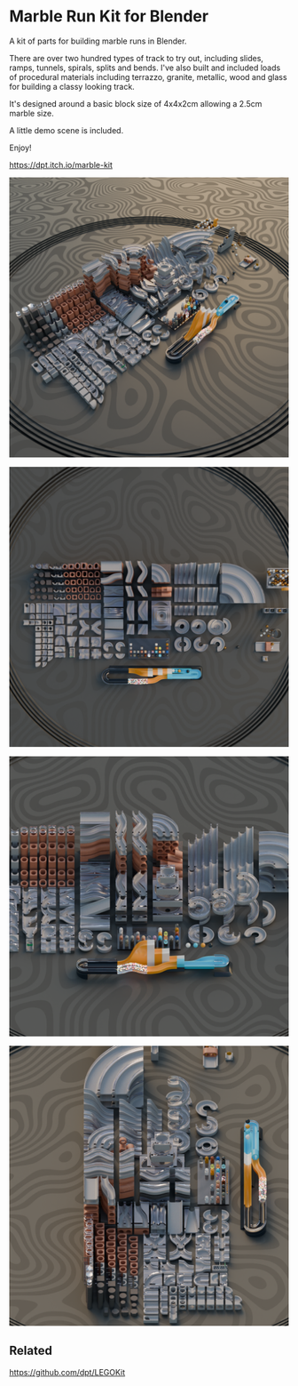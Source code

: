 Marble Run Kit for Blender
==========================

A kit of parts for building marble runs in Blender.

There are over two hundred types of track to try out, including slides, ramps, tunnels, spirals, splits and bends. I've also built and included loads of procedural materials including terrazzo, granite, metallic, wood and glass for building a classy looking track.

It's designed around a basic block size of 4x4x2cm allowing a 2.5cm marble size.

A little demo scene is included.

Enjoy!

https://dpt.itch.io/marble-kit

![Overview screenshot](Screenshots/overview.png)

![Overhead screenshot](Screenshots/overhead.png)

![Y orthographic screenshot](Screenshots/yortho45.png)

![X orthographic screenshot](Screenshots/xortho45.png)

## Related

https://github.com/dpt/LEGOKit
